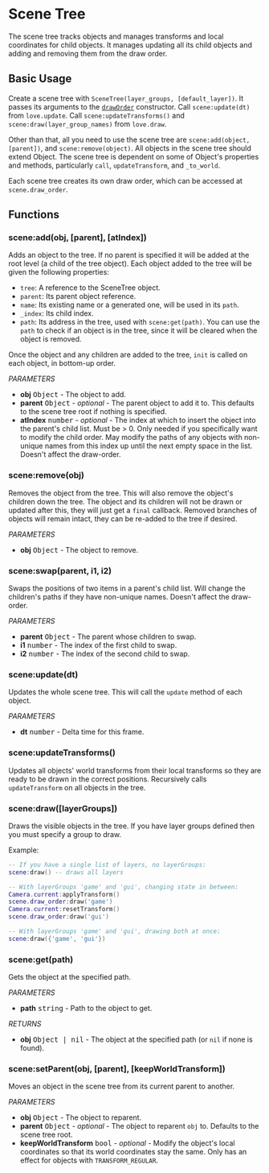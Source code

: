 Scene Tree
==========

The scene tree tracks objects and manages transforms and local coordinates for child objects. It manages updating all its child objects and adding  and removing them from the draw order.

Basic Usage
-----------

Create a scene tree with `SceneTree(layer_groups, [default_layer])`. It passes its arguments to the [`drawOrder`](draw-order.md) constructor.  Call `scene:update(dt)` from `love.update`. Call `scene:updateTransforms()` and `scene:draw(layer_group_names)` from `love.draw`.

Other than that, all you need to use the scene tree are `scene:add(object, [parent])`, and `scene:remove(object)`. All objects in the scene tree should extend Object. The scene tree is dependent on some of Object's properties and methods, particularly `call`, `updateTransform`, and `_to_world`.

Each scene tree creates its own draw order, which can be accessed at `scene.draw_order`.

Functions
---------

### scene:add(obj, [parent], [atIndex])
Adds an object to the tree. If no parent is specified it will be added at the root level (a child of the tree object). Each object added to the tree will be given the following properties:
 * `tree`: A reference to the SceneTree object.
 * `parent`: Its parent object reference.
 * `name`: Its existing name or a generated one, will be used in its `path`.
 * `_index`: Its child index.
 * `path`: Its address in the tree, used with `scene:get(path)`. You can use the `path` to check if an object is in the tree, since it will be cleared when the object is removed.

Once the object and any children are added to the tree, `init` is called on each object, in bottom-up order.

_PARAMETERS_
* __obj__ <kbd>Object</kbd> - The object to add.
* __parent__ <kbd>Object</kbd> - _optional_ - The parent object to add it to. This defaults to the scene tree root if nothing is specified.
* __atIndex__ <kbd>number</kbd> - _optional_ - The index at which to insert the object into the parent's child list. Must be > 0. Only needed if you specifically want to modify the child order. May modify the paths of any objects with non-unique names from this index up until the next empty space in the list. Doesn't affect the draw-order.

### scene:remove(obj)
Removes the object from the tree. This will also remove the object's children down the tree. The object and its children will not be drawn or updated after this, they will just get a `final` callback. Removed branches of objects will remain intact, they can be re-added to the tree if desired.

_PARAMETERS_
* __obj__ <kbd>Object</kbd> - The object to remove.

### scene:swap(parent, i1, i2)
Swaps the positions of two items in a parent's child list. Will change the children's paths if they have non-unique names. Doesn't affect the draw-order.

_PARAMETERS_
* __parent__ <kbd>Object</kbd> - The parent whose children to swap.
* __i1__ <kbd>number</kbd> - The index of the first child to swap.
* __i2__ <kbd>number</kbd> - The index of the second child to swap.

### scene:update(dt)
Updates the whole scene tree. This will call the `update` method of each object.

_PARAMETERS_
* __dt__ <kbd>number</kbd> - Delta time for this frame.

### scene:updateTransforms()
Updates all objects' world transforms from their local transforms so they are ready to be drawn in the correct positions. Recursively calls `updateTransform` on all objects in the tree.

### scene:draw([layerGroups])
Draws the visible objects in the tree. If you have layer groups defined then you must specify a group to draw.

Example:
```lua
-- If you have a single list of layers, no layerGroups:
scene:draw() -- draws all layers

-- With layerGroups 'game' and 'gui', changing state in between:
Camera.current:applyTransform()
scene.draw_order:draw('game')
Camera.current:resetTransform()
scene.draw_order:draw('gui')

-- With layerGroups 'game' and 'gui', drawing both at once:
scene:draw({'game', 'gui'})
```

### scene:get(path)
Gets the object at the specified path.

_PARAMETERS_
* __path__ <kbd>string</kbd> - Path to the object to get.

_RETURNS_
* __obj__ <kbd>Object | nil</kbd> - The object at the specified path (or `nil` if none is found).

### scene:setParent(obj, [parent], [keepWorldTransform])
Moves an object in the scene tree from its current parent to another.

_PARAMETERS_
* __obj__ <kbd>Object</kbd> - The object to reparent.
* __parent__ <kbd>Object</kbd> - _optional_ - The object to reparent `obj` to. Defaults to the scene tree root.
* __keepWorldTransform__ <kbd>bool</kbd> - _optional_ - Modify the object's local coordinates so that its world coordinates stay the same. Only has an effect for objects with `TRANSFORM_REGULAR`.
